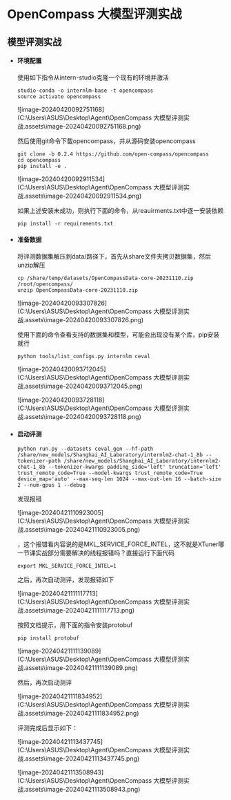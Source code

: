 # OpenCompass 大模型评测实战

## 模型评测实战

- #### 环境配置

  使用如下指令从intern-studio克隆一个现有的环境并激活

  ```
  studio-conda -o internlm-base -t opencompass
  source activate opencompass
  ```

  ![image-20240420092751168](C:\Users\ASUS\Desktop\Agent\OpenCompass 大模型评测实战.assets\image-20240420092751168.png)

  然后使用git命令下载opencompass，并从源码安装opencompass

  ```
  git clone -b 0.2.4 https://github.com/open-compass/opencompass
  cd opencompass
  pip install -e .
  ```

  ![image-20240420092911534](C:\Users\ASUS\Desktop\Agent\OpenCompass 大模型评测实战.assets\image-20240420092911534.png)

  如果上述安装未成功，则执行下面的命令，从reauirments.txt中逐一安装依赖

  ```
  pip install -r requirements.txt
  ```

- #### 准备数据

  将评测数据集解压到data/路径下，首先从share文件夹拷贝数据集，然后unzip解压

  ```
  cp /share/temp/datasets/OpenCompassData-core-20231110.zip /root/opencompass/
  unzip OpenCompassData-core-20231110.zip
  ```

  ![image-20240420093307826](C:\Users\ASUS\Desktop\Agent\OpenCompass 大模型评测实战.assets\image-20240420093307826.png)

  

  使用下面的命令查看支持的数据集和模型，可能会出现没有某个库，pip安装就行

  ```
  python tools/list_configs.py internlm ceval
  ```

  ![image-20240420093712045](C:\Users\ASUS\Desktop\Agent\OpenCompass 大模型评测实战.assets\image-20240420093712045.png)

  ![image-20240420093728118](C:\Users\ASUS\Desktop\Agent\OpenCompass 大模型评测实战.assets\image-20240420093728118.png)

- #### 启动评测

  ```
  python run.py --datasets ceval_gen --hf-path /share/new_models/Shanghai_AI_Laboratory/internlm2-chat-1_8b --tokenizer-path /share/new_models/Shanghai_AI_Laboratory/internlm2-chat-1_8b --tokenizer-kwargs padding_side='left' truncation='left' trust_remote_code=True --model-kwargs trust_remote_code=True device_map='auto' --max-seq-len 1024 --max-out-len 16 --batch-size 2 --num-gpus 1 --debug
  ```

  发现报错

  ![image-20240421110923005](C:\Users\ASUS\Desktop\Agent\OpenCompass 大模型评测实战.assets\image-20240421110923005.png)

  ，这个报错看内容说的是MKL_SERVICE_FORCE_INTEL，这不就是XTuner哪一节课实战部分需要解决的线程报错吗？直接运行下面代码

  ```
  export MKL_SERVICE_FORCE_INTEL=1
  ```
  
  之后，再次自动测评，发现报错如下

  ![image-20240421111117713](C:\Users\ASUS\Desktop\Agent\OpenCompass 大模型评测实战.assets\image-20240421111117713.png)
  
  按照文档提示，用下面的指令安装protobuf
  
  ```
  pip install protobuf
  ```
  
  ![image-20240421111139089](C:\Users\ASUS\Desktop\Agent\OpenCompass 大模型评测实战.assets\image-20240421111139089.png)
  
  然后，再次启动测评
  
  ![image-20240421111834952](C:\Users\ASUS\Desktop\Agent\OpenCompass 大模型评测实战.assets\image-20240421111834952.png)
  
  评测完成后显示如下：
  
  ![image-20240421113437745](C:\Users\ASUS\Desktop\Agent\OpenCompass 大模型评测实战.assets\image-20240421113437745.png)
  
  ![image-20240421113508943](C:\Users\ASUS\Desktop\Agent\OpenCompass 大模型评测实战.assets\image-20240421113508943.png)
